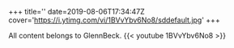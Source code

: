 +++
title=''
date=2019-08-06T17:34:47Z
cover='https://i.ytimg.com/vi/1BVvYbv6No8/sddefault.jpg'
+++

All content belongs to GlennBeck.
{{< youtube 1BVvYbv6No8 >}}
